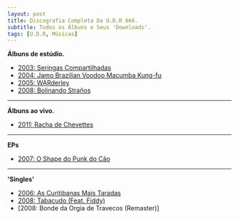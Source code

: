 ```yaml
---
layout: post
title: Discografia Completa Da U.D.R 666.
subtitle: Todos os Álbuns e Seus 'Downloads'.
tags: [U.D.R, Músicas]
---
```


**Álbuns de estúdio.**
- [2003: Seringas Compartilhadas](https://heart-leap.github.io/OLOHTQHEQH/udr/U.D.R%20-%20Seringas%20Compartilhadas%20Vol.2.rar)
- [2004: Jamo Brazilian Voodoo Macumba Kung-fu](https://heart-leap.github.io/OLOHTQHEQH/udr/U.D.R%20-%20Jamo%20Brazilian%20Voodoo%20Macumba%20Kung%20Fu%20[Album%20Completo]-TuvBwiq3Crs.webm)
- [2005: WARderley](https://heart-leap.github.io/OLOHTQHEQH/udr/UDR%20-%20WARDERLEY%20(2005)%20[FULL%20ALBUM]-phSKoCQ2xP4.webm)
- [2008: Bolinando Straños](https://heart-leap.github.io/OLOHTQHEQH/udr/U.D.R.%20-%20Bolinando%20Stra%C3%B1os%20(2008)%20[FULL%20ALBUM]-uDeA_b17Z9M.webm)
---
**Álbuns ao vivo.**
- [2011: Racha de Chevettes](https://heart-leap.github.io/OLOHTQHEQH/udr/U.D.R%20-%20Racha%20De%20Chevettes.zip)
---
**EPs** 
- [2007: O Shape do Punk do Cão](https://heart-leap.github.io/OLOHTQHEQH/udr/UDR%20-%20O%20Shape%20do%20Punk%20do%20C%C3%A3o%20[EP%20Completo]-_ZHmQZF3R4Y.webm)
---
**'Singles'**
- [2006: As Curitibanas Mais Taradas](https://heart-leap.github.io/OLOHTQHEQH/udr/U.D.R.%20-%20As%20Curitibanas%20Mais%20Taradas-J7AZtW5b5CU.m4a)
- [2008: Tabacudo (Feat. Fiddy)](https://heart-leap.github.io/OLOHTQHEQH/udr/UDR%20-%20Tabacudo%20(ft%20Fiddy)-Mp1cjjZ8s9o.webm)
- [2008: Bonde da Orgia de Travecos (Remaster)]